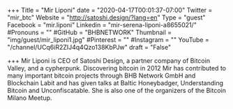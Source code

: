 +++
Title = "Mir Liponi"
date = "2020-04-17T00:01:37-07:00"
Twitter = "mir_btc"
Website = "http://satoshi.design/?lang=en"
Type = "guest"
Facebook = "mir.liponi"
Linkedin = "mir-serena-liponi-a8655021/"
#Pronouns = ""
#GitHub = "BHBNETWORK"
Thumbnail = "img/guest/mir_liponi1.jpg"
#Pinterest = ""
#Instagram = ""
YouTube = "/channel/UCq6iR2ZIJ4q4Qzo138KbPJw"
draft = "False"

+++
Mir Liponi is CEO of Satoshi Design, a partner company of Bitcoin Valley, and a cypherpunk. Discovering bitcoin in 2012 Mir has contributed to many important bitcoin projects through BHB Network GmbH and Blockchain Labit and has given talks at Baltic Honeybadger, Understanding Bitcoin and Unconfiscatable. She is also one of the organizers of the Bitcoin Milano Meetup.